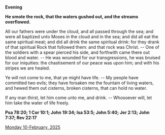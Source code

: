 **Evening**

**He smote the rock, that the waters gushed out, and the streams overflowed.**
 
All our fathers were under the cloud, and all passed through the sea; and were all baptized unto Moses in the cloud and in the sea; and did all eat the same spiritual meat; and did all drink the same spiritual drink: for they drank of that spiritual Rock that followed them: and that rock was Christ. -- One of the soldiers with a spear pierced his side, and forthwith came there out blood and water. -- He was wounded for our transgressions, he was bruised for our iniquities: the chastisement of our peace was upon him; and with his stripes we are healed.
 
Ye will not come to me, that ye might have life. -- My people have committed two evils; they have forsaken me the fountain of living waters, and hewed them out cisterns, broken cisterns, that can hold no water.
 
If any man thirst, let him come unto me, and drink. -- Whosoever will, let him take the water of life freely.  

**Psa 78:20; 1 Cor 10:1; John 19:34; Isa 53:5; John 5:40; Jer 2:13; John 7:37; Rev 22:17**

[Monday 10-February, 2025](https://t.me/daily_light)
